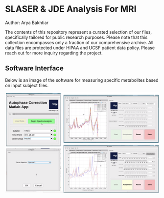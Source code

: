 # SLASER & JDE Analysis For MRI

Author: Arya Bakhtiar

The contents of this repository represent a curated selection of our files, specifically tailored for public research purposes. Please note that this collection encompasses only a fraction of our comprehensive archive. All data files are protected under HIPAA and UCSF patient data policy. Please reach out for more inquiry regarding the project. 


## Software Interface

Below is an image of the software for measuring specific metabolites based on input subject files. 

![alt text](img/interface.png)
